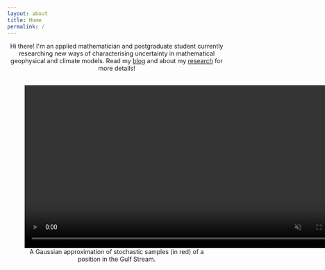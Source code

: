 ```yaml
---
layout: about
title: Home
permalink: /
---
```


<center>
Hi there! I'm an applied mathematician and postgraduate student currently researching new ways of characterising uncertainty in mathematical geophysical and climate models.
Read my <a href="/blog">blog</a> and about my <a href="/research">research</a> for more details!
</center>
<br>

<center>
<figure>
    <video width="750" autoplay loop muted>
        <source src="figures/single_gaussian.mp4" type="video/mp4">
    </video>
    <figcaption>
        A Gaussian approximation of stochastic samples (in red) of a position in the Gulf Stream.
    </figcaption>
</figure>
</center>
